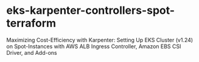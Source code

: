 # eks-karpenter-controllers-spot-terraform
Maximizing Cost-Efficiency with Karpenter: Setting Up EKS Cluster (v1.24) on Spot-Instances with AWS ALB Ingress Controller, Amazon EBS CSI Driver, and Add-ons
